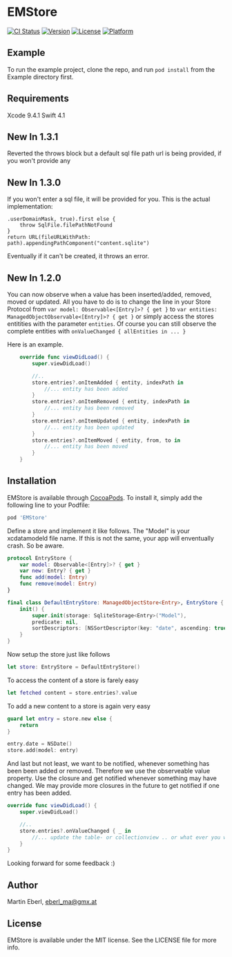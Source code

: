 # EMStore

[![CI Status](http://img.shields.io/travis/EMart86/EMStore.svg?style=flat)](https://travis-ci.org/EMart86/EMStore)
[![Version](https://img.shields.io/cocoapods/v/EMStore.svg?style=flat)](http://cocoapods.org/pods/EMStore)
[![License](https://img.shields.io/cocoapods/l/EMStore.svg?style=flat)](http://cocoapods.org/pods/EMStore)
[![Platform](https://img.shields.io/cocoapods/p/EMStore.svg?style=flat)](http://cocoapods.org/pods/EMStore)

## Example

To run the example project, clone the repo, and run `pod install` from the Example directory first.

## Requirements

Xcode 9.4.1
Swift 4.1

## New In 1.3.1

Reverted the throws block but a default sql file path url is being provided, if you won't provide any

## New In 1.3.0

If you won't enter a sql file, it will be provided for you. 
This is the actual implementation:

```guard let path = NSSearchPathForDirectoriesInDomains(.documentDirectory,
.userDomainMask, true).first else {
    throw SqlFile.filePathNotFound
}
return URL(fileURLWithPath: path).appendingPathComponent("content.sqlite")
```
Eventually if it can't be created, it throws an error.


## New In 1.2.0

You can now observe when a value has been inserted/added, removed, moved or updated.
All you have to do is to change the line in your Store Protocol from  ```var model: Observable<[Entry]>? { get }```  to  ```var entities: ManagedObjectObservable<[Entry]>? { get }``` or simply access the stores entitities with the parameter ```entities```. Of course you can still observe the complete entities with 
```onValueChanged { allEntities in ... }```

Here is an example.

```swift
    override func viewDidLoad() {
        super.viewDidLoad()

        //..
        store.entries?.onItemAdded { entity, indexPath in
            //... entity has been added
        }
        store.entries?.onItemRemoved { entity, indexPath in
            //... entity has been removed
        }
        store.entries?.onItemUpdated { entity, indexPath in
            //... entity has been updated
        }
        store.entries?.onItemMoved { entity, from, to in
            //... entity has been moved
        }
    }
```

## Installation

EMStore is available through [CocoaPods](http://cocoapods.org). To install
it, simply add the following line to your Podfile:

```ruby
pod 'EMStore'
```

Define a store and implement it like follows. The "Model" is your xcdatamodeld file name. If this is not the same, your app will enventually crash. So be aware.
```swift
protocol EntryStore {
    var model: Observable<[Entry]>? { get }
    var new: Entry? { get }
    func add(model: Entry)
    func remove(model: Entry)
}

final class DefaultEntryStore: ManagedObjectStore<Entry>, EntryStore {
    init() {
        super.init(storage: SqliteStorage<Entry>("Model"),
        predicate: nil,
        sortDescriptors: [NSSortDescriptor(key: "date", ascending: true)])
    }
}
```

Now setup the store just like follows
```swift
let store: EntryStore = DefaultEntryStore()
```

To access the content of a store is farely easy
```swift
let fetched content = store.entries?.value
```

To add a new content to a store is again very easy
```swift
guard let entry = store.new else {
    return
}

entry.date = NSDate()
store.add(model: entry)
```

And last but not least, we want to be notified, whenever something has been been added or removed. Therefore we use the observeable value property. Use the closure and get notified whenever something may have changed. We may provide more closures in the future to get notified if one entry has been added.
```swift
override func viewDidLoad() {
    super.viewDidLoad()

    //..
    store.entries?.onValueChanged { _ in
        //... update the table- or collectionview .. or what ever you want to do with the content
    }
}
```

Looking forward for some feedback :)

## Author

Martin Eberl, eberl_ma@gmx.at

## License

EMStore is available under the MIT license. See the LICENSE file for more info.
